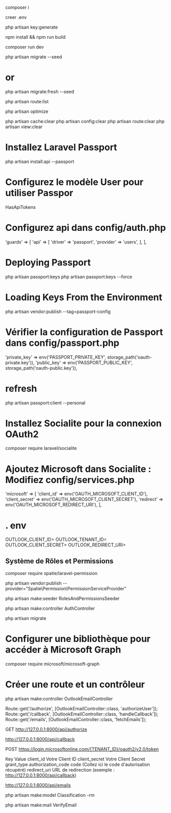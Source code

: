 composer i

creer .env

php artisan key:generate

npm install && npm run build

composer run dev

php artisan migrate --seed
# or

php artisan migrate:fresh --seed

php artisan route:list

php artisan optimize

php artisan cache:clear
php artisan config:clear
php artisan route:clear
php artisan view:clear

# Installez Laravel Passport
php artisan install:api --passport

# Configurez le modèle User pour utiliser Passpor
HasApiTokens

# Configurez api dans config/auth.php

  'guards' => [
    'api' => [
        'driver' => 'passport',
        'provider' => 'users',
    ],
   ],

# Deploying Passport
php artisan passport:keys
php artisan passport:keys --force

# Loading Keys From the Environment
php artisan vendor:publish --tag=passport-config

# Vérifier la configuration de Passport dans config/passport.php
'private_key' => env('PASSPORT_PRIVATE_KEY', storage_path('oauth-private.key')),
'public_key' => env('PASSPORT_PUBLIC_KEY', storage_path('oauth-public.key')),

# refresh 
php artisan passport:client --personal


# Installez Socialite pour la connexion OAuth2
composer require laravel/socialite

# Ajoutez Microsoft dans Socialite : Modifiez config/services.php
'microsoft' => [
    'client_id' => env('OAUTH_MICROSOFT_CLIENT_ID'),
    'client_secret' => env('OAUTH_MICROSOFT_CLIENT_SECRET'),
    'redirect' => env('OAUTH_MICROSOFT_REDIRECT_URI'),
],

# . env
OUTLOOK_CLIENT_ID=
OUTLOOK_TENANT_ID=
OUTLOOK_CLIENT_SECRET=
OUTLOOK_REDIRECT_URI=

## Système de Rôles et Permissions
composer require spatie/laravel-permission

php artisan vendor:publish --provider="Spatie\Permission\PermissionServiceProvider"

php artisan make:seeder RolesAndPermissionsSeeder



php artisan make:controller AuthController

php artisan migrate

# Configurer une bibliothèque pour accéder à Microsoft Graph
composer require microsoft/microsoft-graph

# Créer une route et un contrôleur
php artisan make:controller OutlookEmailController

Route::get('/authorize', [OutlookEmailController::class, 'authorizeUser']);
Route::get('/callback', [OutlookEmailController::class, 'handleCallback']);
Route::get('/emails', [OutlookEmailController::class, 'fetchEmails']);


GET  http://127.0.0.1:8000/api/authorize

http://127.0.0.1:8000/api/callback

POST https://login.microsoftonline.com/{TENANT_ID}/oauth2/v2.0/token

Key	Value
client_id	Votre Client ID
client_secret	Votre Client Secret
grant_type	authorization_code
code	(Collez ici le code d'autorisation récupéré)
redirect_uri	URL de redirection (exemple : http://127.0.0.1:8000/api/callback)


http://127.0.0.1:8000/api/emails



php artisan make:model Classification -rm

php artisan make:mail VerifyEmail

